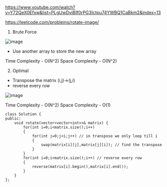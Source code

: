 https://www.youtube.com/watch?v=Y72QeX0Efxw&list=PLgUwDviBIf0rPG3Ictpu74YWBQ1CaBkm2&index=13

https://leetcode.com/problems/rotate-image/

1. Brute Force

![image](https://user-images.githubusercontent.com/53824950/138392104-9b28e0f3-4c2f-4221-91a5-d32cb3761bc3.png)

- Use another array to store the new array

Time Complexity - O(N^2)
Space Complexity - O(N^2)

2. Optimal

- Transpose the matrix (i,j)->(j,i)
- reverse every row

![image](https://user-images.githubusercontent.com/53824950/138392442-b37f508c-eba6-4383-8532-d0a62c447823.png)

Time Complexity - O(N^2)
Space Complexity - O(1)

```
class Solution {
public:
    void rotate(vector<vector<int>>& matrix) {
        for(int i=0;i<matrix.size();i++)
        {
            for(int j=0;j<i;j++) // in transpose we only loop till i
            {
                swap(matrix[i][j],matrix[j][i]); // find the transpose 
            }
        }
        for(int i=0;i<matrix.size();i++) // reverse every row
        {
            reverse(matrix[i].begin(),matrix[i].end());
        } 
    }
};
```
